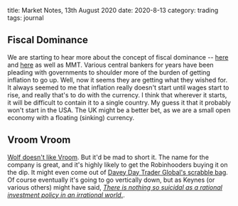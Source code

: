 title: Market Notes, 13th August 2020
date: 2020-8-13
category: trading
tags: journal


## Fiscal Dominance

We are starting to hear more about the concept of fiscal dominance --
[here](https://thefelderreport.com/2020/08/12/this-is-what-fiscal-dominance-looks-like/?mc_cid=7b6c8353cb&mc_eid=8d66df2c11) and [here](http://bilbo.economicoutlook.net/blog/?p=42894) as well as MMT.
Various central bankers for years have been pleading with governments to shoulder more of the burden of getting inflation to go up.
Well, now it seems they are getting what they wished for.
It always seemed to me that inflation really doesn't start until wages start to rise,
and really that's to do with the currency. 
I think that wherever it starts, it will be difficult to contain it to a single country.
My guess it that it probably won't start in the USA. The UK might be a better bet, as we are a small open economy with a floating (sinking) currency.


## Vroom Vroom

[Wolf doesn't like Vroom](https://wolfstreet.com/2020/08/12/used-car-truck-supply-and-demand-shocks-wreak-havoc-on-vroom-freshly-ipo-ed-online-used-vehicle-dealer-shares-20-afterhours/). 
But it'd be mad to short it. The name for the company is great, and it's highly likely to get the Robinhooders buying it on the dip. It might even come out of [Davey Day Trader Global's scrabble bag](https://medium.com/@jonahw/dave-portnoy-1-warren-buffett-0-because-stocks-only-go-up-is-it-really-that-easy-af11c462d810).
Of course eventually it's going to go vertically down, but as Keynes (or various others) might have said, [*There is nothing so suicidal as a rational investment policy in an irrational world*.](https://quoteinvestigator.com/2011/08/08/rational-investment/).

